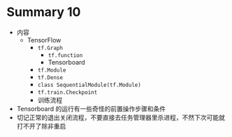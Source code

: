 # Summary 10

* 内容
    * TensorFlow
        * `tf.Graph`
            * `tf.function`
            * Tensorboard
        * `tf.Module`
        * `tf.Dense`
        * `class SequentialModule(tf.Module)`
        * `tf.train.Checkpoint`
        * 训练流程
* Tensorboard 的运行有一些奇怪的前置操作步骤和条件
* 切记正常的退出关闭流程，不要直接去任务管理器里杀进程，不然下次可能就打不开了除非重启
